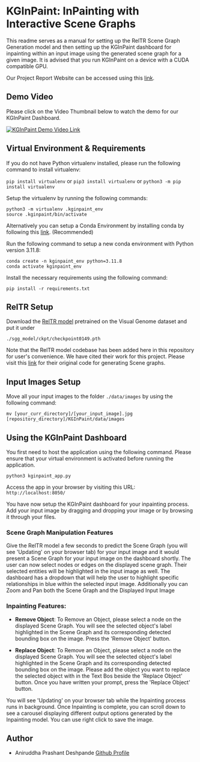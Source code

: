 # KGInPaint: InPainting with Interactive Scene Graphs

This readme serves as a manual for setting up the RelTR Scene Graph Generation model and then setting up the KGInPaint dashboard for inpainting within an input image using the generated scene graph for a given image. It is advised that you run KGInPaint on a device with a CUDA compatible GPU.

Our Project Report Website can be accessed using this [link](https://github.gatech.edu/pages/adeshpande322/KGInPaint/).

## Demo Video

Please click on the Video Thumbnail below to watch the demo for our KGInPaint Dashboard.

[![KGInPaint Demo Video Link](https://github.gatech.edu/storage/user/79486/files/77066986-0479-4bca-817f-6186f01f3b85)](https://www.youtube.com/watch?v=tGeAod6Y3TA)


## Virtual Environment & Requirements

If you do not have Python virtualenv installed, please run the following command to install virtualenv:

```pip install virtualenv``` or ```pip3 install virtualenv``` or ```python3 -m pip install virtualenv```

Setup the virtualenv by running the following commands:

```
python3 -m virtualenv .kginpaint_env
source .kginpaint/bin/activate
```

Alternatively you can setup a Conda Environment by installing conda by following this [link](https://conda.io/projects/conda/en/latest/user-guide/install/index.html). (Recommended)

Run the following command to setup a new conda environment with Python version 3.11.8:

```
conda create -n kginpaint_env python=3.11.8
conda activate kginpaint_env
```

Install the necessary requirements using the following command:

```pip install -r requirements.txt```

## RelTR Setup

Download the [RelTR model](https://drive.google.com/file/d/1id6oD_iwiNDD6HyCn2ORgRTIKkPD3tUD/view) pretrained on the Visual Genome dataset and put it under 
```
./sgg_model/ckpt/checkpoint0149.pth
```

Note that the RelTR model codebase has been added here in this repository for user's convenience. We have cited their work for this project. Please visit this [link](https://github.com/yrcong/RelTR) for their original code for generating Scene graphs.

## Input Images Setup

Move all your input images to the folder ```./data/images``` by using the following command:

```
mv [your_curr_directory]/[your_input_image].jpg [repository_directory]/KGInPaint/data/images
```

## Using the KGInPaint Dashboard

You first need to host the application using the following command. Please ensure that your virtual environment is activated before running the application.

```python3 kginpaint_app.py```

Access the app in your browser by visiting this URL: ```http://localhost:8050/```

You have now setup the KGInPaint dashboard for your inpainting process. Add your input image by dragging and dropping your image or by browsing it through your files. 

### Scene Graph Manipulation Features

Give the RelTR model a few seconds to predict the Scene Graph (you will see 'Updating' on your browser tab) for your input image and it would present a Scene Graph for your input image on the dashboard shortly. The user can now select nodes or edges on the displayed scene graph. Their selected entities will be highlighted in the input image as well. The dashboard has a dropdown that will help the user to highlight specific relationships in blue within the selected input image. Additionally you can Zoom and Pan both the Scene Graph and the Displayed Input Image

### Inpainting Features:

* **Remove Object**: To Remove an Object, please select a node on the displayed Scene Graph. You will see the selected object's label highlighted in the Scene Graph and its corresponding detected bounding box on the image. Press the 'Remove Object' button. 

* **Replace Object**: To Remove an Object, please select a node on the displayed Scene Graph. You will see the selected object's label highlighted in the Scene Graph and its corresponding detected bounding box on the image. Please add the object you want to replace the selected object with in the Text Bos beside the 'Replace Object' button. Once you have written your prompt, press the 'Replace Object' button.

You will see 'Updating' on your browser tab while the Inpainting process runs in background. Once Inpainting is complete, you can scroll down to see a carousel displaying different output options generated by the Inpainting model. You can use right click to save the image.

## Author
* Aniruddha Prashant Deshpande [Github Profile](https://github.com/aniruddhapdeshpande99)
